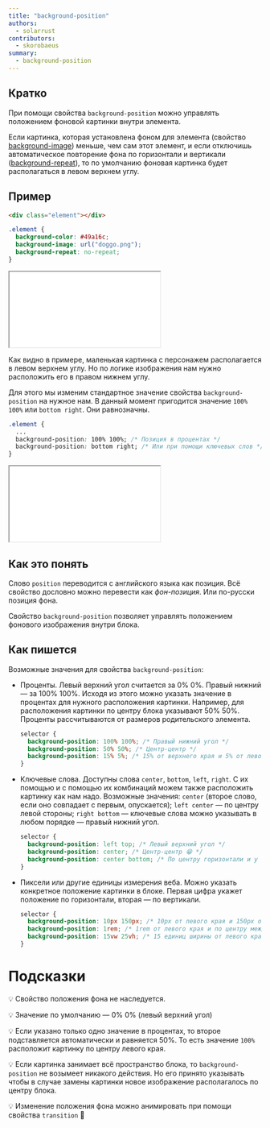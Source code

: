 ```yaml
---
title: "background-position"
authors:
  - solarrust
contributors:
  - skorobaeus
summary:
  - background-position
---
```


## Кратко

При помощи свойства `background-position` можно управлять положением фоновой картинки внутри элемента.

Если картинка, которая установлена фоном для элемента (свойство [background-image](/css/doka/background-image/)) меньше, чем сам этот элемент, и если отключишь автоматическое повторение фона по горизонтали и вертикали ([background-repeat](posts/css/doka/background-repeat/)), то по умолчанию фоновая картинка будет располагаться в левом верхнем углу.

## Пример

```html
<div class="element"></div>
```

```css
.element {
  background-color: #49a16c;
  background-image: url("doggo.png");
  background-repeat: no-repeat;
}
```

<iframe title="Положение фоновой картинки" src="demos/not-positioned.html"></iframe>

Как видно в примере, маленькая картинка с персонажем располагается в левом верхнем углу. Но по логике изображения нам нужно расположить его в правом нижнем углу.

Для этого мы изменим стандартное значение свойства `background-position` на нужное нам. В данный момент пригодится значение `100% 100%` или `bottom right`. Они равнозначны.

```css
.element {
  ...
  background-position: 100% 100%; /* Позиция в процентах */
  background-position: bottom right; /* Или при помощи ключевых слов */
}
```

<iframe title="Положение фоновой картинки" src="demos/positioned.html"></iframe>

## Как это понять

Слово `position` переводится с английского языка как позиция. Всё свойство дословно можно перевести как _фон-позиция_. Или по-русски позиция фона.

Свойство `background-position` позволяет управлять положением фонового изображения внутри блока.

## Как пишется

Возможные значения для свойства `background-position`:

- Проценты. Левый верхний угол считается за 0% 0%. Правый нижний — за 100% 100%. Исходя из этого можно указать значение в процентах для нужного расположения картинки. Например, для расположения картинки по центру блока указывают 50% 50%. Проценты рассчитываются от размеров родительского элемента.

  ```css
  selector {
    background-position: 100% 100%; /* Правый нижний угол */
    background-position: 50% 50%; /* Центр-центр */
    background-position: 15% 5%; /* 15% от верхнего края и 5% от левого края */
  }
  ```

- Ключевые слова. Доступны слова `center`, `bottom`, `left`, `right`. С их помощью и с помощью их комбинаций можем также расположить картинку как нам надо. Возможные значения: `center` (второе слово, если оно совпадает с первым, опускается); `left center` — по центру левой стороны; `right bottom` — ключевые слова можно указывать в любом порядке — правый нижний угол.

  ```css
  selector {
    background-position: left top; /* Левый верхний угол */
    background-position: center; /* Центр-центр 😁 */
    background-position: center bottom; /* По центру горизонтали и у нижнего края */
  }
  ```

- Пиксели или другие единицы измерения веба. Можно указать конкретное положение картинки в блоке. Первая цифра укажет положение по горизонтали, вторая — по вертикали.

  ```css
  selector {
    background-position: 10px 150px; /* 10px от левого края и 150px от верхнего края */
    background-position: 1rem; /* 1rem от левого края и по центру между верхом и низом */
    background-position: 15vw 25vh; /* 15 единиц ширины от левого края и 25 единиц высоты от верха */
  }
  ```

# Подсказки

💡 Свойство положения фона не наследуется.

💡 Значение по умолчанию — 0% 0% (левый верхний угол)

💡 Если указано только одно значение в процентах, то второе подставляется автоматически и равняется 50%. То есть значение `100%` расположит картинку по центру левого края.

💡 Если картинка занимает всё пространство блока, то `background-position` не возымеет никакого действия. Но его принято указывать чтобы в случае замены картинки новое изображение располагалось по центру блока.

💡 Изменение положения фона можно анимировать при помощи свойства `transition` 🥳

